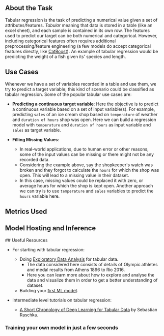 ## About the Task

Tabular regression is the task of predicting a numerical value given a set of attributes/features. *Tabular* meaning that data is stored in a table (like an excel sheet), and each sample is contained in its own row. The features used to predict our target can be both numerical and categorical. However, including categorical features often requires additional preprocessing/feature engineering (a few models do accept categorical features directly, like [CatBoost](https://catboost.ai/)). An example of tabular regression would be predicting the weight of a fish given its' species and length.

## Use Cases
Whenever we have a set of variables recorded in a table and use them, we try to predict a target variable; this kind of scenario could be classified as tabular regression. Some of the popular tabular use cases are:

- **Predicting a continuous target variable**: 
  Here the objective is to predict a continuous variable based on a set of input variable(s). For example, predicting `sales` of an ice cream shop based on `temperature` of weather and `duration of hours` shop was open. Here we can build a regression model with `temperature` and `duration of hours` as input variable and `sales` as target variable.

- **Filling Missing Values**:
  - In real-world applications, due to human error or other reasons, some of the input values can be missing or there might not be any recorded data. 
  - Considering the example above, say the shopkeeper's watch was broken and they forgot to calculate the `hours` for which the shop was open. This will lead to a missing value in their dataset.
  - In this case, missing values could be replaced it with zero, or average hours for which the shop is kept open. Another approach we can try is to use `temperature` and `sales` variables to predict the `hours` variable here.

## Metrics Used


## Model Hosting and Inference



## Useful Resources

- For starting with tabular regression:
    - Doing [Exploratory Data Analysis](https://neptune.ai/blog/exploratory-data-analysis-for-tabular-data) for tabular data. 
      - The data considered here consists of details of Olympic athletes and medal results from Athens 1896 to Rio 2016. 
      - Here you can learn more about how to explore and analyse the data and visualize them in order to get a better understanding of dataset.
    - Building your [first ML model](https://www.kaggle.com/code/dansbecker/your-first-machine-learning-model).

- Intermediate level tutorials on tabular regression:
    - [A Short Chronology of Deep Learning for Tabular Data](https://sebastianraschka.com/blog/2022/deep-learning-for-tabular-data.html) by Sebastian Raschka.

### Training your own model in just a few seconds
